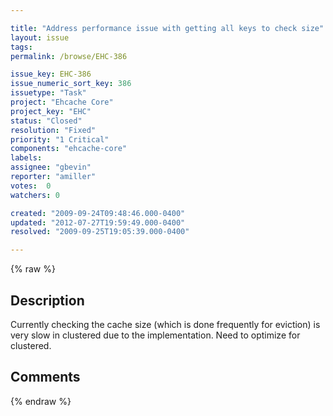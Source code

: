 ```yaml
---

title: "Address performance issue with getting all keys to check size"
layout: issue
tags: 
permalink: /browse/EHC-386

issue_key: EHC-386
issue_numeric_sort_key: 386
issuetype: "Task"
project: "Ehcache Core"
project_key: "EHC"
status: "Closed"
resolution: "Fixed"
priority: "1 Critical"
components: "ehcache-core"
labels: 
assignee: "gbevin"
reporter: "amiller"
votes:  0
watchers: 0

created: "2009-09-24T09:48:46.000-0400"
updated: "2012-07-27T19:59:49.000-0400"
resolved: "2009-09-25T19:05:39.000-0400"

---
```




{% raw %}



## Description

<div markdown="1" class="description">

Currently checking the cache size (which is done frequently for eviction) is very slow in clustered due to the implementation.  Need to optimize for clustered.

</div>

## Comments



{% endraw %}

